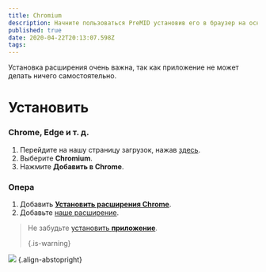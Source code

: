 ```yaml
---
title: Chromium
description: Начните пользоваться PreMID установив его в браузер на основе Chromium
published: true
date: 2020-04-22T20:13:07.598Z
tags:
---
```


Установка расширения очень важна, так как приложение не может делать ничего самостоятельно.

# Установить
### Chrome, Edge и т. д.
1. Перейдите на нашу страницу загрузок, нажав [здесь](https://premid.app/downloads).
2. Выберите **Chromium**.
3. Нажмите **Добавить в Chrome**.

### Опера
1. Добавить **[Установить расширения Chrome](https://addons.opera.com/en/extensions/details/install-chrome-extensions/)**.
2. Добавьте [наше расширение](https://premid.app/downloads).

> Не забудьте [установить **приложение**](/install). 
> 
> {.is-warning}

![](https://img.icons8.com/color/2x/chrome.png) {.align-abstopright}